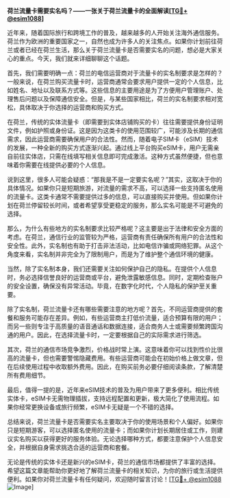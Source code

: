 **荷兰流量卡需要实名吗？——一张关于荷兰流量卡的全面解读[[TG💪+ @esim1088](https://t.me/s/esim1088)]**

近年来，随着国际旅行和跨境工作的普及，越来越多的人开始关注海外通信服务。荷兰作为欧洲的重要国家之一，自然也成为许多人的关注焦点。如果你计划前往荷兰或者已经在荷兰生活，那么关于荷兰流量卡是否需要实名的问题，想必是大家关心的重点。今天，我们就来详细聊聊这个话题。

首先，我们需要明确一点：荷兰的电信运营商对于流量卡的实名制要求是怎样的？一般来说，在荷兰购买流量卡时，运营商通常会要求用户提供一定的个人信息，比如姓名、地址以及联系方式等。这些信息的主要用途是为了方便用户管理账户、处理售后问题以及保障通信安全。但是，与某些国家相比，荷兰的实名制要求相对宽松，具体取决于你选择的运营商和购买方式。

在荷兰，传统的实体流量卡（即需要到实体店铺购买的卡）往往需要提供身份证明文件，例如护照或身份证。这是因为这类卡的使用范围较广，可能涉及长期的通信需求，因此运营商需要确保用户的合法性。然而，随着电子SIM卡（eSIM）技术的发展，一种全新的购买方式逐渐兴起。通过线上平台购买eSIM卡，用户无需亲自前往实体店，只需在线填写相关信息即可完成激活。这种方式虽然便捷，但也意味着你需要在线提供必要的个人信息。

说到这里，很多人可能会疑惑：“那我是不是一定要实名呢？”其实，这取决于你的具体情况。如果你只是短期旅游，对流量的需求不高，可以选择一些支持匿名使用的流量卡。这类卡通常不需要提供过多的信息，可以直接购买并使用。但如果你计划在荷兰停留较长时间，或者希望享受更稳定的服务，那么实名可能是不可避免的选择。

那么，为什么有些地方的实名制要求比较严格呢？这主要是出于法律和安全方面的考虑。在荷兰，通信行业的监管较为严格，运营商有责任确保所有用户的合法性和安全性。此外，实名制也有助于打击非法活动，比如电信诈骗或网络犯罪。从这个角度来看，实名制并非完全为了限制用户，而是为了维护整个通信环境的健康。

当然，除了实名制本身，我们还需要关注如何保护自己的隐私。在提供个人信息时，务必选择信誉良好的运营商或平台，避免泄露敏感信息。同时，定期检查账户的安全设置，确保没有异常活动。毕竟，在数字化时代，个人隐私的保护至关重要。

除了实名制，荷兰流量卡还有哪些需要注意的地方呢？首先，不同运营商提供的套餐和服务可能存在差异。例如，有些运营商主打低价流量，适合预算有限的用户；而另一些则专注于高质量的语音通话和数据连接，适合商务人士或需要频繁跨国沟通的用户。因此，在选择流量卡时，一定要根据自己的实际需求进行筛选。

其次，荷兰的通信市场竞争激烈，价格战时常上演。这意味着你可以找到性价比很高的流量卡，但也需要警惕隐藏费用。有些运营商可能会在初始价格上做文章，但在后续使用过程中收取额外费用。因此，在购买前务必要仔细阅读条款，了解清楚所有费用细节。

最后，值得一提的是，近年来eSIM技术的普及为用户带来了更多便利。相比传统实体卡，eSIM卡无需物理插拔，支持远程配置和更新，极大简化了使用流程。如果你经常更换设备或旅行频繁，eSIM卡无疑是一个不错的选择。

总结来说，荷兰流量卡是否需要实名主要取决于你的使用场景和个人偏好。如果你只是短期游客，可以选择匿名使用的流量卡；而如果你计划长期居住或工作，则建议实名购买以获得更好的服务体验。无论选择哪种方式，都要注意保护个人信息安全，并根据自身需求挑选合适的运营商和套餐。

无论是传统的实体卡还是新兴的eSIM卡，荷兰的通信市场都提供了丰富的选择。希望这篇文章能帮助你更好地了解荷兰流量卡的相关知识，为你的旅行或生活提供便利。如果你对荷兰流量卡有任何疑问，欢迎随时留言讨论！[[TG💪+ @esim1088](https://t.me/s/esim1088) ![Image](https://i.postimg.cc/4NQfJmqS/Snipaste-2025-05-13-00-14-12.png)]